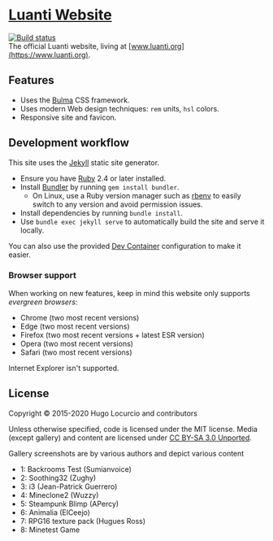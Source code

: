 # [Luanti Website](https://www.luanti.org)

[![Build status](https://github.com/luanti-org/luanti-org.github.io/workflows/build/badge.svg)](https://github.com/luanti-org/luanti-org.github.io/actions)\
The official Luanti website, living at [www.luanti.org](https://www.luanti.org).

## Features

- Uses the [Bulma](https://bulma.io/) CSS framework.
- Uses modern Web design techniques: `rem` units, `hsl` colors.
- Responsive site and favicon.

## Development workflow

This site uses the [Jekyll](https://jekyllrb.com) static site generator.

- Ensure you have [Ruby](https://www.ruby-lang.org/) 2.4 or later installed.
- Install [Bundler](https://bundler.io/) by running `gem install bundler`.
  - On Linux, use a Ruby version manager such as [rbenv](https://github.com/rbenv/rbenv)
    to easily switch to any version and avoid permission issues.
- Install dependencies by running `bundle install`.
- Use `bundle exec jekyll serve` to automatically build the site
  and serve it locally.

You can also use the provided [Dev Container](https://containers.dev/) configuration to make it easier.

### Browser support

When working on new features, keep in mind this website only supports
*evergreen browsers*:

- Chrome (two most recent versions)
- Edge (two most recent versions)
- Firefox (two most recent versions + latest ESR version)
- Opera (two most recent versions)
- Safari (two most recent versions)

Internet Explorer isn't supported.

## License

Copyright © 2015-2020 Hugo Locurcio and contributors

Unless otherwise specified, code is licensed under the MIT license.
Media (except gallery) and content are licensed under
[CC BY-SA 3.0 Unported](https://creativecommons.org/licenses/by-sa/3.0/).

Gallery screenshots are by various authors and depict various content

- 1: Backrooms Test (Sumianvoice)
- 2: Soothing32 (Zughy)
- 3: i3 (Jean-Patrick Guerrero)
- 4: Mineclone2 (Wuzzy)
- 5: Steampunk Blimp (APercy)
- 6: Animalia (ElCeejo)
- 7: RPG16 texture pack (Hugues Ross)
- 8: Minetest Game

